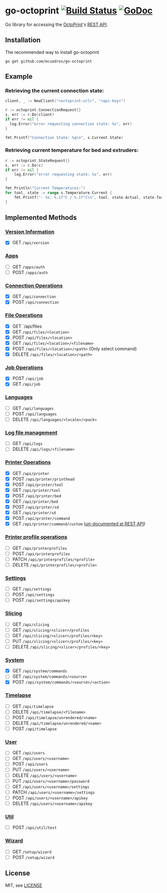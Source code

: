 go-octoprint [![Build Status](https://travis-ci.org/mcuadros/go-octoprint.svg?branch=master)](https://travis-ci.org/mcuadros/go-octoprint) [![GoDoc](http://godoc.org/github.com/mcuadros/go-octoprint?status.svg)](http://godoc.org/github.com/mcuadros/go-octoprint)
==============================

Go library for accessing the [OctoPrint](http://octoprint.org/)'s [REST API](http://docs.octoprint.org/en/master/api/index.html).

Installation
------------

The recommended way to install go-octoprint

```
go get github.com/mcuadros/go-octoprint
```

Example
-------

### Retrieving the current connection state:

```go
client, _ := NewClient("<octoprint-url>", "<api-key>")

r := octoprint.ConnectionRequest{}
s, err := r.Do(client)
if err != nil {
  log.Error("error requesting connection state: %s", err)
}

fmt.Printf("Connection State: %q\n", s.Current.State)
```


### Retrieving current temperature for bed and extruders:

```go
r := octoprint.StateRequest{}
s, err := r.Do(c)
if err != nil {
	log.Error("error requesting state: %s", err)
}

fmt.Println("Current Temperatures:")
for tool, state := range s.Temperature.Current {
	fmt.Printf("- %s: %.1f°C / %.1f°C\n", tool, state.Actual, state.Target)
}
```

## Implemented Methods

### [Version Information](http://docs.octoprint.org/en/master/api/version.html)
- [x] GET `/api/version`

### [Apps](http://docs.octoprint.org/en/master/api/apps.html)
- [ ] GET `/apps/auth`
- [ ] POST `/apps/auth`

### [Connection Operations](http://docs.octoprint.org/en/master/api/connection.html)
- [x] GET `/api/connection`
- [x] POST `/api/connection`

### [File Operations](http://docs.octoprint.org/en/master/api/files.html)
- [x] GET `/api/files
- [x] GET `/api/files/<location>`
- [x] POST `/api/files/<location>`
- [x] GET `/api/files/<location>/<filename>`
- [x] POST `/api/files/<location>/<path>` (Only select command)
- [x] DELETE `/api/files/<location>/<path>`

### [Job Operations](http://docs.octoprint.org/en/master/api/job.html)
- [x] POST `/api/job`
- [x] GET `/api/job`

### [Languages](http://docs.octoprint.org/en/master/api/languages.html)
- [ ] GET `/api/languages`
- [ ] POST `/api/languages`
- [ ] DELETE `/api/languages/<locale>/<pack>`

### [Log file management](http://docs.octoprint.org/en/master/api/logs.html)
- [ ] GET `/api/logs`
- [ ] DELETE `/api/logs/<filename>`

### [Printer Operations](http://docs.octoprint.org/en/master/api/printer.html)
- [x] GET `/api/printer`
- [x] POST `/api/printer/printhead`
- [x] POST `/api/printer/tool`
- [x] GET `/api/printer/tool`
- [x] POST `/api/printer/bed`
- [x] GET `/api/printer/bed`
- [x] POST `/api/printer/sd`
- [x] GET `/api/printer/sd`
- [x] POST `/api/printer/command`
- [x] GET `/api/printer/command/custom` ([un-documented at REST API](https://github.com/foosel/OctoPrint/blob/7f5d03d0549bcbd26f40e7e4a3297ea5204fb1cc/src/octoprint/server/api/printer.py#L376))

### [Printer profile operations](http://docs.octoprint.org/en/master/api/printerprofiles.html)
- [ ] GET `/api/printerprofiles`
- [ ] POST `/api/printerprofiles`
- [ ] PATCH `/api/printerprofiles/<profile>`
- [ ] DELETE `/api/printerprofiles/<profile>`

### [Settings](http://docs.octoprint.org/en/master/api/settings.html)
- [ ] GET `/api/settings`
- [ ] POST `/api/settings`
- [ ] POST `/api/settings/apikey`

### [Slicing](http://docs.octoprint.org/en/master/api/slicing.html)
- [ ] GET `/api/slicing`
- [ ] GET `/api/slicing/<slicer>/profiles`
- [ ] GET `/api/slicing/<slicer>/profiles/<key>`
- [ ] PUT `/api/slicing/<slicer>/profiles/<key>`
- [ ] DELETE `/api/slicing/<slicer>/profiles/<key>`

### [System](http://docs.octoprint.org/en/master/api/system.html)
- [x] GET `/api/system/commands`
- [ ] GET `/api/system/commands/<source>`
- [x] POST `/api/system/commands/<source>/<action>`

### [Timelapse](http://docs.octoprint.org/en/master/api/timelapse.html)
- [ ] GET `/api/timelapse`
- [ ] DELETE `/api/timelapse/<filename>`
- [ ] POST `/api/timelapse/unrendered/<name>`
- [ ] DELETE `/api/timelapse/unrendered/<name>`
- [ ] POST `/api/timelapse`

### [User](http://docs.octoprint.org/en/master/api/users.html)
- [ ] GET `/api/users`
- [ ] GET `/api/users/<username>`
- [ ] POST `/api/users`
- [ ] PUT `/api/users/<username>`
- [ ] DELETE `/api/users/<username>`
- [ ] PUT `/api/users/<username>/password`
- [ ] GET `/api/users/<username>/settings`
- [ ] PATCH `/api/users/<username>/settings`
- [ ] POST `/api/users/<username>/apikey`
- [ ] DELETE `/api/users/<username>/apikey`

### [Util](http://docs.octoprint.org/en/master/api/util.html)
- [ ] POST `/api/util/test`

### [Wizard](http://docs.octoprint.org/en/master/api/wizard.html)
- [ ] GET `/setup/wizard`
- [ ] POST `/setup/wizard`

License
-------

MIT, see [LICENSE](LICENSE)
